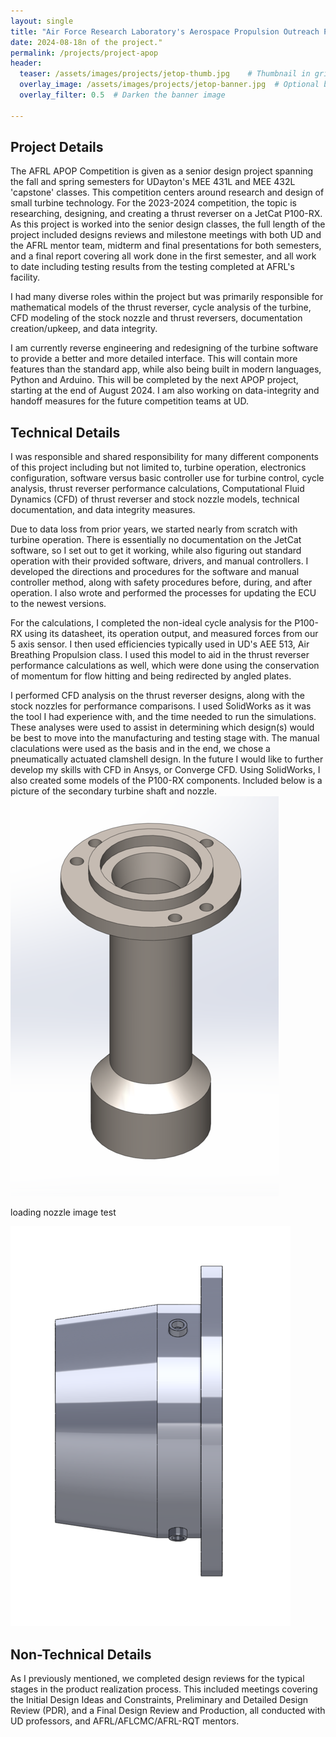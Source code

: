 ```yaml
---
layout: single
title: "Air Force Research Laboratory's Aerospace Propulsion Outreach Program Competition"
date: 2024-08-18n of the project."
permalink: /projects/project-apop
header:
  teaser: /assets/images/projects/jetop-thumb.jpg    # Thumbnail in grid
  overlay_image: /assets/images/projects/jetop-banner.jpg  # Optional banner image
  overlay_filter: 0.5  # Darken the banner image

---
```


## Project Details
The AFRL APOP Competition is given as a senior design project spanning the fall and spring semesters for UDayton's MEE 431L and MEE 432L 'capstone' classes.  This competition centers around research and design of small turbine technology. For the 2023-2024 competition,  the topic is researching, designing, and creating a thrust reverser on a JetCat P100-RX. As this project is worked into the senior design classes, the full length of the project included designs reviews and milestone meetings with both UD and the AFRL mentor team, midterm and final presentations for both semesters, and a final report covering all work done in the first semester, and all work to date including testing results from the testing completed at AFRL's facility. 

I had many diverse roles within the project but was primarily responsible for mathematical models of the thrust reverser, cycle analysis of the turbine, CFD modeling of the stock nozzle and thrust reversers, documentation creation/upkeep, and data integrity. 

I am currently reverse engineering and redesigning of the turbine software to provide a better and more detailed interface. This will contain more features than the standard app, while also being built in modern languages, Python and Arduino. This will be completed by the next APOP project, starting at the end of August 2024. I am also working on data-integrity and handoff measures for the future competition teams at UD.

## Technical Details 
I was responsible and shared responsibility for many different components of this project including but not limited to, turbine operation, electronics configuration, software versus basic controller use for turbine control, cycle analysis, thrust reverser performance calculations, Computational Fluid Dynamics (CFD) of thrust reverser and stock nozzle models, technical documentation, and data integrity measures. 

Due to data loss from prior years, we started nearly from scratch with turbine operation. There is essentially no documentation on the JetCat software, so I set out to get it working, while also figuring out standard operation with their provided software, drivers, and manual controllers. I developed the directions and procedures for the software and manual controller method, along with safety procedures before, during, and after operation. I also wrote and performed the processes for updating the ECU to the newest versions. 

For the calculations, I completed the non-ideal cycle analysis for the P100-RX using its datasheet, its operation output, and measured forces from our 5 axis sensor. I then used efficiencies typically used in UD's AEE 513, Air Breathing Propulsion class. I used this model to aid in the thrust reverser performance calculations as well, which were done using the conservation of momentum for flow hitting and being redirected by angled plates. 

I performed CFD analysis on the thrust reverser designs, along with the stock nozzles for performance comparisons. I used SolidWorks as it was the tool I had experience with, and the time needed to run the simulations. These analyses were used to assist in determining which design(s) would be best to move into the manufacturing and testing stage with. The manual claculations were used as the basis and in the end, we chose a pneumatically actuated clamshell design. In the future I would like to further develop my skills with CFD in Ansys, or Converge CFD. Using SolidWorks, I also created some models of the P100-RX components. Included below is a picture of the secondary turbine shaft and nozzle. 
![alt text](../assets/images/SecondaryShaft.png "Secondary Shaft")

loading nozzle image test

![nozzle](../assets/images/nozzle.png)


## Non-Technical Details
As I previously mentioned, we completed design reviews for the typical stages in the product realization process. This included meetings covering the Initial Design Ideas and Constraints, Preliminary and Detailed Design Review (PDR), and a Final Design Review and Production, all conducted with UD professors, and AFRL/AFLCMC/AFRL-RQT mentors. 